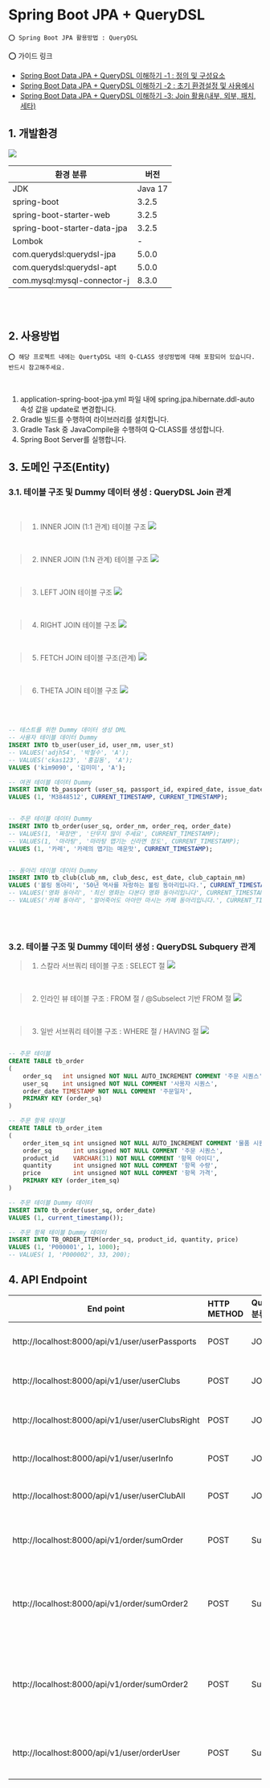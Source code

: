 # Spring Boot JPA + QueryDSL

    ⭕️ Spring Boot JPA 활용방법 : QueryDSL

⭕️ 가이드 링크

* [Spring Boot Data JPA + QueryDSL 이해하기 -1 : 정의 및 구성요소](https://adjh54.tistory.com/484)
* [Spring Boot Data JPA + QueryDSL 이해하기 -2 : 초기 환경설정 및 사용예시](https://adjh54.tistory.com/485)
* [Spring Boot Data JPA + QueryDSL 이해하기 -3: Join 활용(내부, 외부, 패치, 세타)](https://adjh54.tistory.com/488)

## 1. 개발환경

<img src="https://github.com/adjh54ir/blog-codes/assets/70501374/6b07c184-5c60-4b20-89e3-ea15fadb501f"/>

| 환경 분류                        | 버전      |
|------------------------------|---------|
| JDK                          | Java 17 |
| spring-boot                  | 3.2.5   |
| spring-boot-starter-web      | 3.2.5   |
| spring-boot-starter-data-jpa | 3.2.5   |
| Lombok                       | -       |
| com.querydsl:querydsl-jpa    | 5.0.0   |
| com.querydsl:querydsl-apt    | 5.0.0   |
| com.mysql:mysql-connector-j  | 8.3.0   |

<br/>
<br/>

## 2. 사용방법

    ⭕ 해당 프로젝트 내에는 QuertyDSL 내의 Q-CLASS 생성방법에 대해 포함되어 있습니다. 반드시 참고해주세요.

<br/>

1. application-spring-boot-jpa.yml 파일 내에 spring.jpa.hibernate.ddl-auto 속성 값을 update로 변경합니다.
2. Gradle 빌드를 수행하여 라이브러리를 설치합니다.
3. Gradle Task 중 JavaCompile을 수행하여 Q-CLASS를 생성합니다.
4. Spring Boot Server를 실행합니다.

## 3. 도메인 구조(Entity)

### 3.1. 테이블 구조 및 Dummy 데이터 생성 : QueryDSL Join 관계

<br/>

> 1. INNER JOIN (1:1 관계) 테이블 구조
     <img src="https://github.com/adjh54ir/blog-codes/assets/70501374/d800c632-6566-4b1a-bd4f-17a648dd27bf"/>

<br/>

> 2. INNER JOIN (1:N 관계) 테이블 구조
     <image src="https://github.com/adjh54ir/blog-codes/assets/70501374/143d8ebe-65af-4189-b0fd-917b51e36423"/>


<br/>

> 3. LEFT JOIN 테이블 구조
     <image src="https://github.com/adjh54ir/blog-codes/assets/70501374/5717e256-8cf8-48a1-9bf8-a472bd3feeab"/>


<br/>

> 4. RIGHT JOIN 테이블 구조
     <image src="https://github.com/adjh54ir/blog-codes/assets/70501374/5717e256-8cf8-48a1-9bf8-a472bd3feeab"/>

<br/>

> 5. FETCH JOIN 테이블 구조(관계)
     <img src ="https://github.com/adjh54ir/blog-codes/assets/70501374/c6518883-5cf9-4dd5-a30e-e1f97137d933"/>

<br/>

> 6. THETA JOIN 테이블 구조
     <img src="https://github.com/adjh54ir/blog-codes/assets/70501374/efd67a6c-c620-4e2c-90b5-7499e36b7cc9"/>

<br/>
<br/>

```sql
-- 테스트를 위한 Dummy 데이터 생성 DML
-- 사용자 테이블 데이터 Dummy
INSERT INTO tb_user(user_id, user_nm, user_st)
-- VALUES('adjh54', '박철수', 'A');
-- VALUES('ckas123', '홍길동', 'A');
VALUES ('kim9090', '김미미', 'A');

-- 여권 테이블 데이터 Dummy
INSERT INTO tb_passport (user_sq, passport_id, expired_date, issue_date)
VALUES (1, 'M3848512', CURRENT_TIMESTAMP, CURRENT_TIMESTAMP);


-- 주문 테이블 데이터 Dummy
INSERT INTO tb_order(user_sq, order_nm, order_req, order_date)
-- VALUES(1, '짜장면', '단무지 많이 주세요', CURRENT_TIMESTAMP);
-- VALUES(1, '마라탕', '마라탕 맵기는 신라면 정도', CURRENT_TIMESTAMP);
VALUES (1, '카레', '카레의 맵기는 매운맛', CURRENT_TIMESTAMP);


-- 동아리 테이블 데이터 Dummy
INSERT INTO tb_club(club_nm, club_desc, est_date, club_captain_nm)
VALUES ('볼링 동아리', '50년 역사를 자랑하는 볼링 동아리입니다.', CURRENT_TIMESTAMP, '김미미');
-- VALUES('영화 동아리', '최신 영화는 다본다 영화 동아리입니다', CURRENT_TIMESTAMP, "홍길동");
-- VALUES('카페 동아리', '얼어죽어도 아아만 마시는 카페 동아리입니다.', CURRENT_TIMESTAMP, "박철수");
```

<br/>
<br/>

### 3.2. 테이블 구조 및 Dummy 데이터 생성 : QueryDSL Subquery 관계

> 1. 스칼라 서브쿼리 테이블 구조 : SELECT 절
     <img src="https://github.com/adjh54ir/blog-codes/assets/70501374/065f1f73-40ea-432a-8d6b-f725aceb4544"/>

<br/>

> 2. 인라인 뷰 테이블 구조 : FROM 절 / @Subselect 기반 FROM 절
     <img src="https://github.com/adjh54ir/blog-codes/assets/70501374/a8f2982d-712c-4be0-8fb8-7e7c3849ecb4"/>
     ️

<br/>

> 3. 일반 서브쿼리 테이블 구조 : WHERE 절 / HAVING 절
     <img src="https://github.com/adjh54ir/blog-codes/assets/70501374/d196c062-4643-4f63-a334-d79790dca29b"/>

```sql

-- 주문 테이블
CREATE TABLE tb_order
(
    order_sq   int unsigned NOT NULL AUTO_INCREMENT COMMENT '주문 시퀀스',
    user_sq    int unsigned NOT NULL COMMENT '사용자 시퀀스',
    order_date TIMESTAMP NOT NULL COMMENT '주문일자',
    PRIMARY KEY (order_sq)
)

-- 주문 항목 테이블
CREATE TABLE tb_order_item
(
    order_item_sq int unsigned NOT NULL AUTO_INCREMENT COMMENT '물품 시퀀스',
    order_sq      int unsigned NOT NULL COMMENT '주문 시퀀스',
    product_id    VARCHAR(31) NOT NULL COMMENT '항목 아이디',
    quantity      int unsigned NOT NULL COMMENT '항목 수량',
    price         int unsigned NOT NULL COMMENT '항목 가격',
    PRIMARY KEY (order_item_sq)
)

-- 주문 테이블 Dummy 데이터 
INSERT INTO tb_order(user_sq, order_date)
VALUES (1, current_timestamp());

-- 주문 항목 테이블 Dummy 데이터
INSERT INTO TB_ORDER_ITEM(order_sq, product_id, quantity, price)
VALUES (1, 'P000001', 1, 1000);
-- VALUES( 1, 'P000002', 33, 200);
```

## 4. API Endpoint

| End point                                        | HTTP METHOD | QueryDSL 분류 | 설명                                                 |
|--------------------------------------------------|:------------|:------------|----------------------------------------------------|
| http://localhost:8000/api/v1/user/userPassports  | POST        | JOIN        | 사용자와 여권의 INNER JOIN 예시                             |
| http://localhost:8000/api/v1/user/userClubs      | POST        | JOIN        | 사용자와 동아리의 LEFT JOIN 예시                             |
| http://localhost:8000/api/v1/user/userClubsRight | POST        | JOIN        | 사용자와 동아리의 RIGHT JOIN 예시                            |
| http://localhost:8000/api/v1/user/userInfo       | POST        | JOIN        | 사용자의 FETCH JOIN 예시                                 |
| http://localhost:8000/api/v1/user/userClubAll    | POST        | JOIN        | 사용자의 THETA JOIN 예시                                 |
| http://localhost:8000/api/v1/order/sumOrder      | POST        | SubQuery    | 주문에 대한 가격 * 수량의 합계 : 스칼라 서브쿼리 예시                   |
| http://localhost:8000/api/v1/order/sumOrder2     | POST        | SubQuery    | 주문에 대한 가격 * 수량의 합계 : JOIN을 이용한 예시(인라인 뷰 대체)        |
| http://localhost:8000/api/v1/order/sumOrder2     | POST        | SubQuery    | 주문에 대한 가격 * 수량의 합계 : @Subsselect 이용한 예시 (인라인 뷰 대체) |
| http://localhost:8000/api/v1/user/orderUser      | POST        | SubQuery    | 주문한 사용자 리스트 : WHERE 서브쿼리 예시                        |



